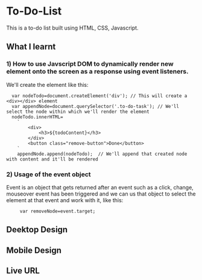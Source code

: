 # To-Do-List
This is a to-do list built using HTML, CSS, Javascript.
## What I learnt
 ### 1) How to use Javscript DOM to dynamically render new element onto the screen as a response using event listeners.
We'll create the element like this:
```
  var nodeTodo=document.createElement('div'); // This will create a <div></div> element
  var appendNode=document.querySelector('.to-do-task'); // We'll select the node within which we'll render the element
  nodeTodo.innerHTML=
    `
        <div>
            <h3>${todoContent}</h3>
        </div>
        <button class="remove-button">Done</button>
    `
    appendNode.append(nodeTodo);  // We'll append that created node with content and it'll be rendered
```
 ### 2) Usage of the event object
 
 Event is an object that gets returned after an event such as a click, change, mouseover event has been triggered and we can 
 us that object to select the element at that event and work with it, like this:
```
     var removeNode=event.target;
```
## Deektop Design

## Mobile Design

## Live URL
